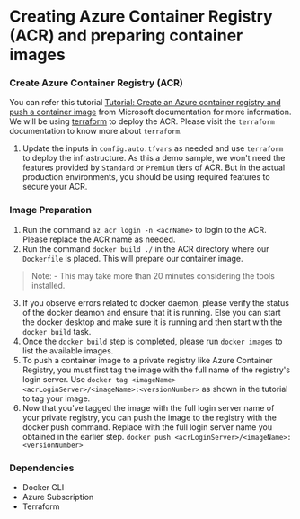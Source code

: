 # Creating Azure Container Registry (ACR) and preparing container images

### Create Azure Container Registry (ACR)

You can refer this tutorial [Tutorial: Create an Azure container registry and push a container image](https://docs.microsoft.com/en-us/azure/container-instances/container-instances-tutorial-prepare-acr) from Microsoft documentation for more information. We will be using [terraform](https://www.terraform.io/) to deploy the ACR. Please visit the `terraform` documentation to know more about `terraform`.

1. Update the inputs in `config.auto.tfvars` as needed and use `terraform` to deploy the infrastructure. As this a demo sample, we won't need the features provided by `Standard` or `Premium` tiers of ACR. But in the actual production environments, you should be using required features to secure your ACR.


### Image Preparation

1. Run the command ` az acr login -n <acrName> ` to login to the ACR. Please replace the ACR name as needed.
2. Run the command `docker build ./` in the ACR directory where our `Dockerfile` is placed. This will prepare our container image.
  > Note: - This may take more than 20 minutes considering the tools installed.
3. If you observe errors related to docker daemon, please verify the status of the docker deamon and ensure that it is running. Else you can start the docker desktop and make sure it is running and then start with the `docker build` task.
4. Once the `docker build` step is completed, please run `docker images` to list the available images.
5. To push a container image to a private registry like Azure Container Registry, you must first tag the image with the full name of the registry's login server. Use `docker tag <imageName> <acrLoginServer>/<imageName>:<versionNumber>` as shown in the tutorial to tag your image.
6. Now that you've tagged the image with the full login server name of your private registry, you can push the image to the registry with the docker push command. Replace <acrLoginServer> with the full login server name you obtained in the earlier step. `docker push <acrLoginServer>/<imageName>:<versionNumber>`
  
### Dependencies

- Docker CLI
- Azure Subscription
- Terraform
